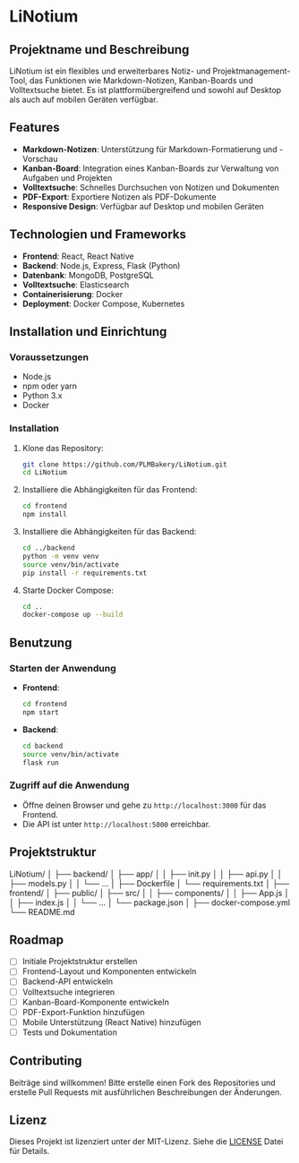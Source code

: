 # LiNotium

## Projektname und Beschreibung

LiNotium ist ein flexibles und erweiterbares Notiz- und Projektmanagement-Tool, das Funktionen wie Markdown-Notizen, Kanban-Boards und Volltextsuche bietet. Es ist plattformübergreifend und sowohl auf Desktop als auch auf mobilen Geräten verfügbar.

## Features

- **Markdown-Notizen**: Unterstützung für Markdown-Formatierung und -Vorschau
- **Kanban-Board**: Integration eines Kanban-Boards zur Verwaltung von Aufgaben und Projekten
- **Volltextsuche**: Schnelles Durchsuchen von Notizen und Dokumenten
- **PDF-Export**: Exportiere Notizen als PDF-Dokumente
- **Responsive Design**: Verfügbar auf Desktop und mobilen Geräten

## Technologien und Frameworks

- **Frontend**: React, React Native
- **Backend**: Node.js, Express, Flask (Python)
- **Datenbank**: MongoDB, PostgreSQL
- **Volltextsuche**: Elasticsearch
- **Containerisierung**: Docker
- **Deployment**: Docker Compose, Kubernetes

## Installation und Einrichtung

### Voraussetzungen

- Node.js
- npm oder yarn
- Python 3.x
- Docker

### Installation

1. Klone das Repository:
    ```bash
    git clone https://github.com/PLMBakery/LiNotium.git
    cd LiNotium
    ```

2. Installiere die Abhängigkeiten für das Frontend:
    ```bash
    cd frontend
    npm install
    ```

3. Installiere die Abhängigkeiten für das Backend:
    ```bash
    cd ../backend
    python -m venv venv
    source venv/bin/activate
    pip install -r requirements.txt
    ```

4. Starte Docker Compose:
    ```bash
    cd ..
    docker-compose up --build
    ```

## Benutzung

### Starten der Anwendung

- **Frontend**: 
    ```bash
    cd frontend
    npm start
    ```

- **Backend**:
    ```bash
    cd backend
    source venv/bin/activate
    flask run
    ```

### Zugriff auf die Anwendung

- Öffne deinen Browser und gehe zu `http://localhost:3000` für das Frontend.
- Die API ist unter `http://localhost:5000` erreichbar.

## Projektstruktur

LiNotium/
│
├── backend/
│ ├── app/
│ │ ├── init.py
│ │ ├── api.py
│ │ ├── models.py
│ │ └── ...
│ ├── Dockerfile
│ └── requirements.txt
│
├── frontend/
│ ├── public/
│ ├── src/
│ │ ├── components/
│ │ ├── App.js
│ │ ├── index.js
│ │ └── ...
│ └── package.json
│
├── docker-compose.yml
└── README.md


## Roadmap

- [ ] Initiale Projektstruktur erstellen
- [ ] Frontend-Layout und Komponenten entwickeln
- [ ] Backend-API entwickeln
- [ ] Volltextsuche integrieren
- [ ] Kanban-Board-Komponente entwickeln
- [ ] PDF-Export-Funktion hinzufügen
- [ ] Mobile Unterstützung (React Native) hinzufügen
- [ ] Tests und Dokumentation

## Contributing

Beiträge sind willkommen! Bitte erstelle einen Fork des Repositories und erstelle Pull Requests mit ausführlichen Beschreibungen der Änderungen.

## Lizenz

Dieses Projekt ist lizenziert unter der MIT-Lizenz. Siehe die [LICENSE](LICENSE) Datei für Details.
